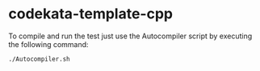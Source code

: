 # codekata-template-cpp

To compile and run the test just use the Autocompiler script by executing the following command:
    
    ./Autocompiler.sh
